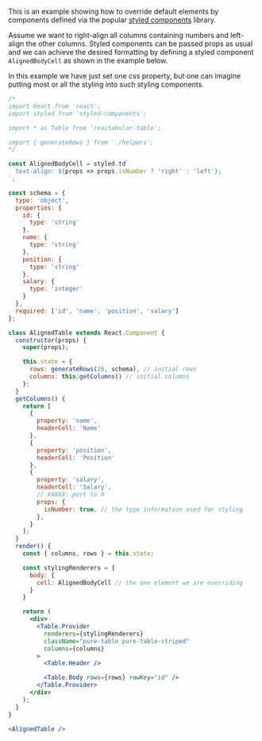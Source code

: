 This is an example showing how to override default elements by components defined via the popular [styled components](https://styled-components.com/) library.

Assume we want to right-align all columns containing numbers and left-align the other columns. Styled components can be passed props as usual and we can achieve the desired formatting by defining a styled component `AlignedBodyCell` as shown in the example below.

In this example we have just set one css property, but one can imagine putting most or all the styling into such styling components.

```jsx
/*
import React from 'react';
import styled from 'styled-components';

import * as Table from 'reactabular-table';

import { generateRows } from './helpers';
*/

const AlignedBodyCell = styled.td`
  text-align: ${props => props.isNumber ? 'right' : 'left'};
`;

const schema = {
  type: 'object',
  properties: {
    id: {
      type: 'string'
    },
    name: {
      type: 'string'
    },
    position: {
      type: 'string'
    },
    salary: {
      type: 'integer'
    }
  },
  required: ['id', 'name', 'position', 'salary']
};

class AlignedTable extends React.Component {
  constructor(props) {
    super(props);

    this.state = {
      rows: generateRows(20, schema), // initial rows
      columns: this.getColumns() // initial columns
    };
  }
  getColumns() {
    return [
      {
        property: 'name',
        headerCell: 'Name'
      },
      {
        property: 'position',
        headerCell: 'Position'
      },
      {
        property: 'salary',
        headerCell: 'Salary',
        // XXXXX: port to 9
        props: {
          isNumber: true, // the type information used for styling
        },
      }
    ];
  }
  render() {
    const { columns, rows } = this.state;

    const stylingRenderers = {
      body: {
        cell: AlignedBodyCell // the one element we are overriding
      }
    }

    return (
      <div>
        <Table.Provider
          renderers={stylingRenderers}
          className="pure-table pure-table-striped"
          columns={columns}
        >
          <Table.Header />

          <Table.Body rows={rows} rowKey="id" />
        </Table.Provider>
      </div>
    );
  }
}

<AlignedTable />
```
